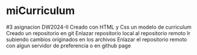 # miCurriculum
#3 asignacion DW2024-II
Creado con HTML y Css un modelo de curriculum
Creado un repositorio en git
Enlazar repositorio local al repositorio remoto
Ir subiendo cambios originados en los archivos
Enlazar el repositorio remoto con algun servidor de preferencia o en github page
